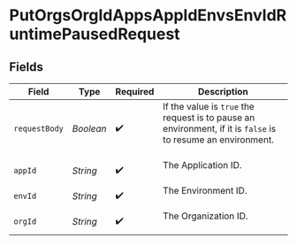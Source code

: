 # PutOrgsOrgIdAppsAppIdEnvsEnvIdRuntimePausedRequest


## Fields

| Field                                                                                                          | Type                                                                                                           | Required                                                                                                       | Description                                                                                                    |
| -------------------------------------------------------------------------------------------------------------- | -------------------------------------------------------------------------------------------------------------- | -------------------------------------------------------------------------------------------------------------- | -------------------------------------------------------------------------------------------------------------- |
| `requestBody`                                                                                                  | *Boolean*                                                                                                      | :heavy_check_mark:                                                                                             | If the value is `true` the request is to pause an environment, if it is `false` is to resume an environment.<br/><br/> |
| `appId`                                                                                                        | *String*                                                                                                       | :heavy_check_mark:                                                                                             | The Application ID.<br/><br/>                                                                                  |
| `envId`                                                                                                        | *String*                                                                                                       | :heavy_check_mark:                                                                                             | The Environment ID.<br/><br/>                                                                                  |
| `orgId`                                                                                                        | *String*                                                                                                       | :heavy_check_mark:                                                                                             | The Organization ID.<br/><br/>                                                                                 |